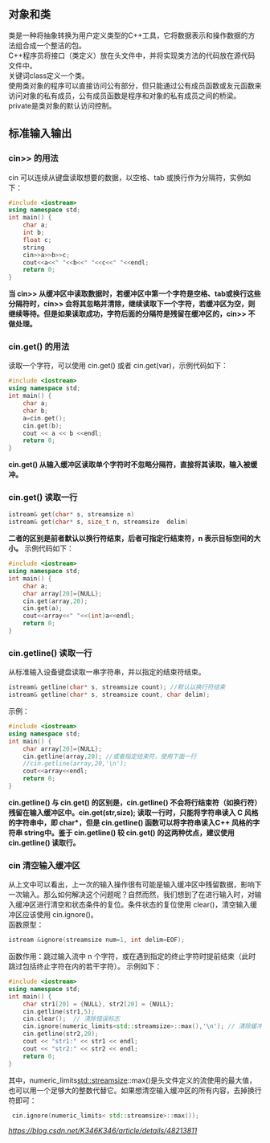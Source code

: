## 对象和类
类是一种将抽象转换为用户定义类型的C++工具，它将数据表示和操作数据的方法组合成一个整洁的包。  
C++程序员将接口（类定义）放在头文件中，并将实现类方法的代码放在源代码文件中。  
关键词class定义一个类。  
使用类对象的程序可以直接访问公有部分，但只能通过公有成员函数或友元函数来访问对象的私有成员，公有成员函数是程序和对象的私有成员之间的桥梁。  
private是类对象的默认访问控制。  

## 标准输入输出  
### cin>> 的用法  
cin 可以连续从键盘读取想要的数据，以空格、tab 或换行作为分隔符，实例如下：  
```cpp
#include <iostream>
using namespace std;
int main() {
	char a;
	int b;
	float c;
	string 
	cin>>a>>b>>c;
	cout<<a<<" "<<b<<" "<<c<<" "<<endl;
	return 0;
}
```
**当 cin>> 从缓冲区中读取数据时，若缓冲区中第一个字符是空格、tab或换行这些分隔符时，cin>> 会将其忽略并清除，继续读取下一个字符，若缓冲区为空，则继续等待。但是如果读取成功，字符后面的分隔符是残留在缓冲区的，cin>> 不做处理。**
### cin.get() 的用法
读取一个字符，可以使用 cin.get() 或者 cin.get(var)，示例代码如下：
```cpp
#include <iostream>
using namespace std;
int main() {
	char a;
	char b;
	a=cin.get();
	cin.get(b);
	cout << a << b <<endl;
	return 0;
}
```
**cin.get() 从输入缓冲区读取单个字符时不忽略分隔符，直接将其读取，输入被缓冲。**
### cin.get() 读取一行
```cpp
istream& get(char* s, streamsize n)
istream& get(char* s, size_t n, streamsize  delim)
```
**二者的区别是前者默认以换行符结束，后者可指定行结束符，n 表示目标空间的大小。**
示例代码如下：
```cpp
#include <iostream>
using namespace std;
int main() {
	char a;
	char array[20]={NULL}; 
	cin.get(array,20);
	cin.get(a);
	cout<<array<<" "<<(int)a<<endl;
	return 0;
}
```
### cin.getline() 读取一行
从标准输入设备键盘读取一串字符串，并以指定的结束符结束。
```cpp
istream& getline(char* s, streamsize count); //默认以换行符结束
istream& getline(char* s, streamsize count, char delim);
```
示例：
```cpp
#include <iostream>
using namespace std;
int main() {
	char array[20]={NULL};
	cin.getline(array,20); //或者指定结束符，使用下面一行
	//cin.getline(array,20,'\n');
	cout<<array<<endl;
	return 0;
}
```
**cin.getline() 与 cin.get() 的区别是，cin.getline() 不会将行结束符（如换行符）残留在输入缓冲区中。cin.get(str,size); 读取一行时，只能将字符串读入 C 风格的字符串中，即 char\*，但是 cin.getline() 函数可以将字符串读入C++ 风格的字符串 string中。鉴于 cin.getline() 较 cin.get() 的这两种优点，建议使用 cin.getline() 读取行。**
### cin 清空输入缓冲区
从上文中可以看出，上一次的输入操作很有可能是输入缓冲区中残留数据，影响下一次输入。那么如何解决这个问题呢？自然而然，我们想到了在进行输入时，对输入缓冲区进行清空和状态条件的复位。条件状态的复位使用 clear()，清空输入缓冲区应该使用 cin.ignore()。  
函数原型：
```cpp
istream &ignore(streamsize num=1, int delim=EOF);
```
函数作用：跳过输入流中 n 个字符，或在遇到指定的终止字符时提前结束（此时跳过包括终止字符在内的若干字符）。
示例如下：
```cpp
#include <iostream>
using namespace std;
int main() {
	char str1[20] = {NULL}, str2[20] = {NULL};
    cin.getline(str1,5);
    cin.clear();  // 清除错误标志
	cin.ignore(numeric_limits<std::streamsize>::max(),'\n'); // 清除缓冲区的当前行
	cin.getline(str2,20);
	cout << "str1:" << str1 << endl;
	cout << "str2:" << str2 << endl;
	return 0;
}
```
其中，numeric_limits<std::streamsize>::max()是<limits>头文件定义的流使用的最大值，也可以用一个足够大的整数代替它。如果想清空输入缓冲区的所有内容，去掉换行符即可：
 ```cpp
  cin.ignore(numeric_limits< std::streamsize>::max());
  ```
  *https://blog.csdn.net/K346K346/article/details/48213811*


